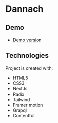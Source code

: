 # Dannach
## Demo
* [Demo version](https://aleksandercie.github.io/Dannach)
## Technologies

Project is created with:
* HTML5
* CSS3
* NextJs
* Radix
* Tailwind
* Framer motion
* Grapql
* Contentful
